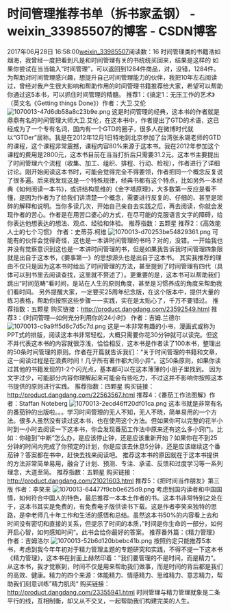 # 时间管理推荐书单（拆书家孟钢） - weixin_33985507的博客 - CSDN博客
2017年06月28日 16:58:00[weixin_33985507](https://me.csdn.net/weixin_33985507)阅读数：16
时间管理类的书籍浩如烟海，我曾经一度把看到凡是和时间管理有关的书统统买回来，结果是这样的
如果你尝试在当当输入“时间管理”，可以返回到1284件商品，对，没错，1284件。
为帮助对时间管理感兴趣，想提升自己时间管理能力的伙伴，我把10年左右阅读过，曾经对我产生很大影响和帮助作用的时间管理书籍推荐给大家，希望可以帮助你通过这5本书，可以抓住时间管理的精髓。
推荐1：《搞定1：无压工作的艺术》（英文名《Getting things Done》）作者：大卫.艾伦
![1070013-47d6db58a8c23b9e.png](https://upload-images.jianshu.io/upload_images/1070013-47d6db58a8c23b9e.png)
这是时间管理的经典，这本书的作者就是鼎鼎有名的时间管理大师大卫.艾伦，在这本书中，作者提出了GTD的术语，这已经成为了一个专有名词，国内有一个GTD的圈子，很多人在微博时代就以“GTDer”居称。我是在2012年12月1日特地到北京参加了台湾张永锡老师的GTD的课程，这个课程非常震撼，课程内容80%来源于这本书。我在2012年参加这个课程的费用是2800元，这本书目前在当当打折后只需要31.2元。这本书主要提出了时间管理六个流程（收集、加工、组织、排程、行动、检视），作者进行了详细讨论。刚开始阅读这本书时，可能会觉得完全不得要领，作者把同一个概念反复说了很多遍。后来我发现这是一个特殊规律，经典书都有这个特点，比如另外一本经典《如何阅读一本书》，或讲结构思维的《金字塔原理》，大多数第一反应是看不懂，是因为作者为了给我们讲清楚一个概念，需要进行反复的、仔细的、甚至是琐碎的解释和说明。当你多读几次，开始自己亲自去实践之后，再去阅读，你就会发现作者的苦心。作者是在用苦口婆心的方式，在尽可能的克服语言文字的障碍，给你表达他想表达的想法、观点、经验和体验。
推荐指数：五颗星
推荐2：《高效能人士的七个习惯》 作者：史蒂芬.柯维
![1070013-d70253be54829361.png](https://upload-images.jianshu.io/upload_images/1070013-d70253be54829361.png)
可能有的伙伴会觉得奇怪，这也是一本讲时间管理的书吗？对的，没错。一开始我也并没有觉察意识到这也是一本讲时间管理的书，但是如果我告诉我时间管理四象限就是出自于这本书，《要事第一》的思想源头也是出自于这本书。
其实我推荐的理由不仅只是因为这本书时给出了时间管理的方法，甚至提到了时间管理有四代（具体可以到书里去阅读查找，这里就不赘述了）。更重要的是，这本书可以帮助我们跳出“时间范畴”看时间，是站在人生的原则角度，甚至是习惯养成的角度来帮助我们看时间。
另外提醒大家，一定要买25周年纪念版，在这个版本中，提供大量的练习表格，帮助你按照这些步骤一一实践，实在是太贴心了，千万不要错过。
推荐指数：五颗星
购买链接：http://product.dangdang.com/23592549.html
推荐3：《时间管理—如何充分利用你的24小时》 作者：吉姆.兰德尔
![1070013-c9a9ff5d8c7d5c7d.png](https://upload-images.jianshu.io/upload_images/1070013-c9a9ff5d8c7d5c7d.png)
这是一本非常有趣的小书，漫画式或称为PPT式的排版，阅读这本书非常轻松，大概只需要你花30分钟就可以读完。但这不并代表这本书的内容就很浮浅，恰恰相反，这本书是作者读了100本书，整理出的50条时间管理的原则。作者在开篇就告诉我们：“关于时间管理的书籍和文章，这一阅读过程是在浪费时间！几乎所有著作都大同小异“。这50条原则，如果你读过其他的书籍发现的1-2个闪光点，基本都可以在这本薄薄的小册子里找到。
因为文字过少，可能部分内容你理解起来可能会有些吃力，不过这并不影响你按照这本书提供的原则进行实践。
推荐指数：四颗星
购买链接：http://product.dangdang.com/22563567.html
推荐4：《番茄工作法图解》作者：Staffan Noteberg
![1070013-2ecd46ff20df01ca.png](https://upload-images.jianshu.io/upload_images/1070013-2ecd46ff20df01ca.png)
这本书就是非常有名的番茄钟的出版啦。。。学习时间管理的无人不知，无人不晓，简单易用的一个方法。很多人虽然没有读过这本书，也在使用这个方法。但如果你可以完整的花半小时到一小时去阅读一下这本书，你会发现番茄工作法中原来还有这么多小窍门。比如：你碰到”中断“怎么办，是应该停止钟，还是应该重新开始？如果你在不到25分钟的时间内完成了你预定的计划，你是应该去休息5分钟，还是应该继续这个番茄钟？答案都在书中，赶快去找来阅读吧。
推荐这本书的原因就在于这本书提供的方法非常简单易用，融合了计划、预测、专注、承诺、反馈和过度学习等一系列理念，大道至简。
推荐指数：五颗星
购买链接：http://product.dangdang.com/21021603.html
推荐5：《把时间当作朋友》第三版 作者：李笑来
![1070013-64477f9cb0e625d9.png](https://upload-images.jianshu.io/upload_images/1070013-64477f9cb0e625d9.png)
考虑到国内读者和中国国情，如何符合中国人的特色，最后推荐一本本土作者的书。这本书非常特别之处在于，这本书其实是免费的，有免费电子版供读书下载。这是作者李笑来独特的思路，是李老师几十年工作和生活的感悟和总结。虽然这本书50%的内容看上去和时间没有密切和直接的关系，但提示了时间的本质，”时间是你生命的一部分，如何开启心智，如何感知时间“。此书会给你最好的答案。
推荐番外篇：《精力管理》作者：吉姆洛尔
![1070013-52b6d120bbebc41b.png](https://upload-images.jianshu.io/upload_images/1070013-52b6d120bbebc41b.png)
按照约定只能推荐5本书，考虑到我今年年初对于精力管理主题的专题研究和实践，不得不提一下这本书《精力管理》，这本书在封面上赫然印着：”我们要管理的不是时间，而是精力“。从这本书，我才觉察到，时间不仅是用来帮助我们做事，而是时间的背后都是我们的高效、健康。精力的四个来源：体能精力、情感精力、思维精力、意志精力，帮助我们刻意训练”精力肌肉“
购买链接：http://product.dangdang.com/23355941.html
时间管理与精力管理就象是二条平行的线，互相制衡，却又从不交叉，一起帮助我们构建完美的人生。
